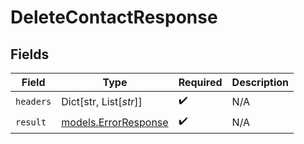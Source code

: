# DeleteContactResponse


## Fields

| Field                                              | Type                                               | Required                                           | Description                                        |
| -------------------------------------------------- | -------------------------------------------------- | -------------------------------------------------- | -------------------------------------------------- |
| `headers`                                          | Dict[str, List[*str*]]                             | :heavy_check_mark:                                 | N/A                                                |
| `result`                                           | [models.ErrorResponse](../models/errorresponse.md) | :heavy_check_mark:                                 | N/A                                                |